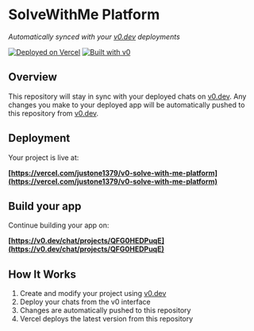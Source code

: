 # SolveWithMe Platform

*Automatically synced with your [v0.dev](https://v0.dev) deployments*

[![Deployed on Vercel](https://img.shields.io/badge/Deployed%20on-Vercel-black?style=for-the-badge&logo=vercel)](https://vercel.com/justone1379/v0-solve-with-me-platform)
[![Built with v0](https://img.shields.io/badge/Built%20with-v0.dev-black?style=for-the-badge)](https://v0.dev/chat/projects/QFG0HEDPuqE)

## Overview

This repository will stay in sync with your deployed chats on [v0.dev](https://v0.dev).
Any changes you make to your deployed app will be automatically pushed to this repository from [v0.dev](https://v0.dev).

## Deployment

Your project is live at:

**[https://vercel.com/justone1379/v0-solve-with-me-platform](https://vercel.com/justone1379/v0-solve-with-me-platform)**

## Build your app

Continue building your app on:

**[https://v0.dev/chat/projects/QFG0HEDPuqE](https://v0.dev/chat/projects/QFG0HEDPuqE)**

## How It Works

1. Create and modify your project using [v0.dev](https://v0.dev)
2. Deploy your chats from the v0 interface
3. Changes are automatically pushed to this repository
4. Vercel deploys the latest version from this repository
